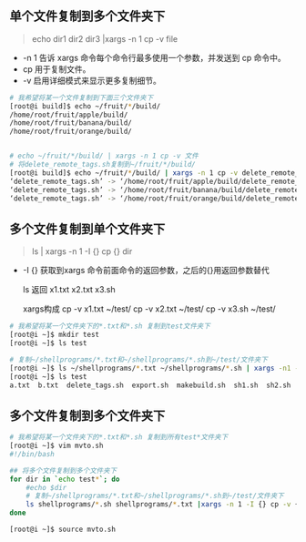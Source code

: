 ## 单个文件复制到多个文件夹下

> echo dir1 dir2 dir3  |xargs -n 1 cp -v file

- -n 1 告诉 xargs 命令每个命令行最多使用一个参数，并发送到 cp 命令中。
-  cp 用于复制文件。 
- -v 启用详细模式来显示更多复制细节。 

```bash
# 我希望将某一个文件复制到下面三个文件夹下
[root@i build]$ echo ~/fruit/*/build/
/home/root/fruit/apple/build/ 
/home/root/fruit/banana/build/ 
/home/root/fruit/orange/build/


# echo ~/fruit/*/build/ | xargs -n 1 cp -v 文件
# 将delete_remote_tags.sh复制到~/fruit/*/build/
[root@i build]$ echo ~/fruit/*/build/ | xargs -n 1 cp -v delete_remote_tags.sh 
‘delete_remote_tags.sh’ -> ‘/home/root/fruit/apple/build/delete_remote_tags.sh’
‘delete_remote_tags.sh’ -> ‘/home/root/fruit/banana/build/delete_remote_tags.sh’
‘delete_remote_tags.sh’ -> ‘/home/root/fruit/orange/build/delete_remote_tags.sh’
```

## 多个文件复制到单个文件夹下

> ls <file> | xargs -n 1 -I {} cp {} dir

- -I {} 获取到xargs 命令前面命令的返回参数，之后的{}用返回参数替代

  ls 返回   x1.txt	x2.txt	x3.sh

  xargs构成 cp -v x1.txt ~/test/   	cp -v x2.txt ~/test/	cp -v x3.sh ~/test/

```bash
# 我希望将某一个文件夹下的*.txt和*.sh 复制到test文件夹下
[root@i ~]$ mkdir test
[root@i ~]$ ls test

# 复制~/shellprograms/*.txt和~/shellprograms/*.sh到~/test/文件夹下
[root@i ~]$ ls ~/shellprograms/*.txt ~/shellprograms/*.sh | xargs -n1 -I {} cp -v {} ~/test/
[root@i ~]$ ls test
a.txt  b.txt  delete_tags.sh  export.sh  makebuild.sh  sh1.sh  sh2.sh
```

## 多个文件复制到多个文件夹下

```bash
# 我希望将某一个文件夹下的*.txt和*.sh 复制到所有test*文件夹下
[root@i ~]$ vim mvto.sh
#!/bin/bash

## 将多个文件复制到多个文件夹下
for dir in `echo test*`; do
	#echo $dir
	# 复制~/shellprograms/*.txt和~/shellprograms/*.sh到~/test/文件夹下
	ls shellprograms/*.sh shellprograms/*.txt |xargs -n 1 -I {} cp -v {} ${dir}
done

[root@i ~]$ source mvto.sh
```

